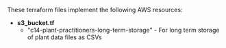 These terraform files implement the following AWS resources:

 - **s3_bucket.tf**
    - "c14-plant-practitioners-long-term-storage" - For long term storage of plant data files as CSVs